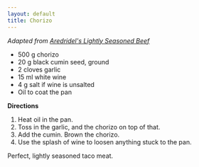 ```yaml
---
layout: default
title: Chorizo
---
```


_Adapted from [Aredridel's Lightly Seasoned Beef](aredridel_lightly_seasoned_beef.html)_

* 500 g chorizo
* 20 g black cumin seed, ground
* 2 cloves garlic
* 15 ml white wine
* 4 g salt if wine is unsalted
* Oil to coat the pan

__Directions__

1. Heat oil in the pan.
2. Toss in the garlic, and the chorizo on top of that.
3. Add the cumin. Brown the chorizo.
4. Use the splash of wine to loosen anything stuck to the pan.

Perfect, lightly seasoned taco meat.
